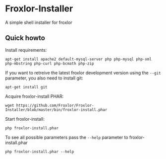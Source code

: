 # Froxlor-Installer

A simple shell installer for froxlor

## Quick howto

Install requirements:

```
apt-get install apache2 default-mysql-server php php-mysql php-xml php-mbstring php-curl php-bcmath php-zip
```

If you want to retreive the latest froxlor development version using the ```--git``` parameter, you also need to install git:

```
apt-get install git
```

Acquire froxlor-install PHAR:

```
wget https://github.com/Froxlor/Froxlor-Installer/blob/master/bin/froxlor-install.phar
```

Start froxlor-install:

```
php froxlor-install.phar
```

To see all possible parameters pass the ```--help``` parameter to froxlor-install.phar

```
php froxlor-install.phar --help
```
